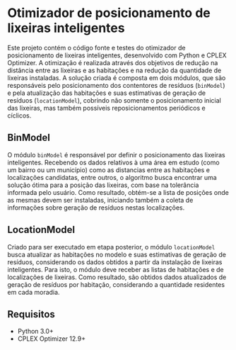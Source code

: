 # Otimizador de posicionamento de lixeiras inteligentes

Este projeto contém o código fonte e testes do otimizador de posicionamento de lixeiras inteligentes,
desenvolvido com Python e CPLEX Optimizer. A otimização é realizada através dos objetivos de redução na distância entre
as lixeiras e as habitações e na redução da quantidade de lixeiras instaladas. A solução criada é composta em dois
módulos, que são responsáveis pelo posicionamento dos contentores de resíduos (`binModel`) e pela atualização das
habitações e suas estimativas de geração de resíduos (`locationModel`), cobrindo não somente o posicionamento inicial
das lixeiras, mas também possíveis reposicionamentos periódicos e cíclicos.

## BinModel

O módulo `binModel` é responsável por definir o posicionamento das lixeiras inteligentes. Recebendo os dados relativos à uma área em estudo (como um bairro ou um município) como as distancias entre as habitações e localizações candidatas, entre outros, o algoritmo busca encontrar uma solução ótima para a posição das lixeiras, com base na tolerância informada pelo usuário. Como resultado, obtém-se a lista de posições onde as mesmas devem ser instaladas, iniciando também a coleta de informações sobre geração de resíduos nestas localizações.

## LocationModel

Criado para ser executado em etapa posterior, o módulo `locationModel` busca atualizar as habitações no modelo e suas estimativas de geração de resíduos, considerando os dados obtidos a partir da instalação de lixeiras inteligentes. Para isto, o módulo deve receber as listas de habitações e de localizações de lixeiras. Como resultado, são obtidos dados atualizados de geração de resíduos por habitação, considerando a quantidade residentes em cada moradia.

## Requisitos

* Python 3.0+
* CPLEX Optimizer 12.9+
